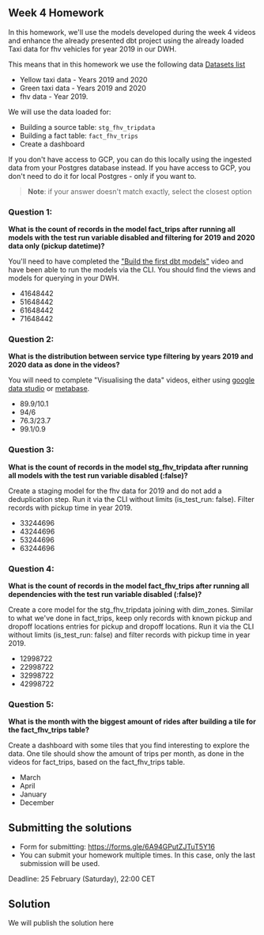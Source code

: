 ## Week 4 Homework 

In this homework, we'll use the models developed during the week 4 videos and enhance the already presented dbt project using the already loaded Taxi data for fhv vehicles for year 2019 in our DWH.

This means that in this homework we use the following data [Datasets list](https://github.com/DataTalksClub/nyc-tlc-data/)
* Yellow taxi data - Years 2019 and 2020
* Green taxi data - Years 2019 and 2020 
* fhv data - Year 2019. 

We will use the data loaded for:

* Building a source table: `stg_fhv_tripdata`
* Building a fact table: `fact_fhv_trips`
* Create a dashboard 

If you don't have access to GCP, you can do this locally using the ingested data from your Postgres database
instead. If you have access to GCP, you don't need to do it for local Postgres -
only if you want to.

> **Note**: if your answer doesn't match exactly, select the closest option 

### Question 1: 

**What is the count of records in the model fact_trips after running all models with the test run variable disabled and filtering for 2019 and 2020 data only (pickup datetime)?** 

You'll need to have completed the ["Build the first dbt models"](https://www.youtube.com/watch?v=UVI30Vxzd6c) video and have been able to run the models via the CLI. 
You should find the views and models for querying in your DWH.

- 41648442
- 51648442
- 61648442
- 71648442


### Question 2: 

**What is the distribution between service type filtering by years 2019 and 2020 data as done in the videos?**

You will need to complete "Visualising the data" videos, either using [google data studio](https://www.youtube.com/watch?v=39nLTs74A3E) or [metabase](https://www.youtube.com/watch?v=BnLkrA7a6gM). 

- 89.9/10.1
- 94/6
- 76.3/23.7
- 99.1/0.9



### Question 3: 

**What is the count of records in the model stg_fhv_tripdata after running all models with the test run variable disabled (:false)?**  

Create a staging model for the fhv data for 2019 and do not add a deduplication step. Run it via the CLI without limits (is_test_run: false).
Filter records with pickup time in year 2019.

- 33244696
- 43244696
- 53244696
- 63244696


### Question 4: 

**What is the count of records in the model fact_fhv_trips after running all dependencies with the test run variable disabled (:false)?**  

Create a core model for the stg_fhv_tripdata joining with dim_zones.
Similar to what we've done in fact_trips, keep only records with known pickup and dropoff locations entries for pickup and dropoff locations. 
Run it via the CLI without limits (is_test_run: false) and filter records with pickup time in year 2019.

- 12998722
- 22998722
- 32998722
- 42998722

### Question 5: 

**What is the month with the biggest amount of rides after building a tile for the fact_fhv_trips table?**

Create a dashboard with some tiles that you find interesting to explore the data. One tile should show the amount of trips per month, as done in the videos for fact_trips, based on the fact_fhv_trips table.

- March
- April
- January
- December



## Submitting the solutions

* Form for submitting: https://forms.gle/6A94GPutZJTuT5Y16
* You can submit your homework multiple times. In this case, only the last submission will be used. 

Deadline: 25 February (Saturday), 22:00 CET


## Solution

We will publish the solution here

